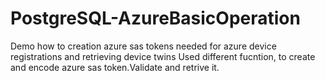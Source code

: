 # PostgreSQL-AzureBasicOperation
Demo how to creation azure sas tokens needed for azure device registrations and retrieving device twins
Used different fucntion, to create and encode azure sas token.Validate and retrive it.
